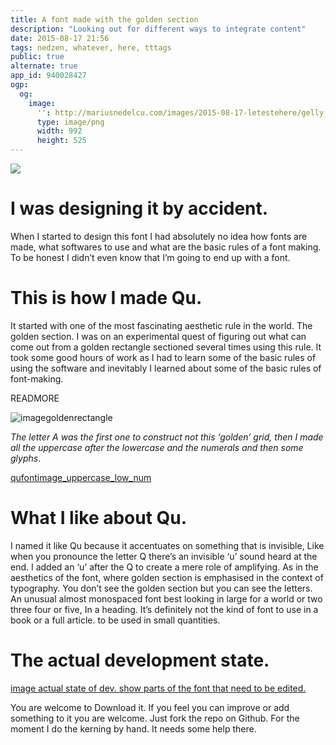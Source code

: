 ```yaml
---
title: A font made with the golden section
description: "Looking out for different ways to integrate content"
date: 2015-08-17 21:56
tags: nedzen, whatever, here, tttags
public: true
alternate: true
app_id: 940028427
ogp:
  og:
    image:
      '': http://mariusnedelcu.com/images/2015-08-17-letestehere/gelly_fond.png
      type: image/png
      width: 992
      height: 525
---
```


![](images/2015-08-17-letestehere/gelly_fond.png)

# I was designing it by accident.
When I started to design this font I had absolutely no idea how fonts are made, what softwares to use and what are the basic rules of a font making. To be honest I didn’t even know that I’m going to end up with a font.

# This is how I made Qu.
It started with one of the most fascinating aesthetic rule in the world. The golden section. I was on an experimental quest of figuring out what can come out from a golden rectangle sectioned several times using this rule. It took some good hours of work as I had to learn some of the basic rules of using the software and inevitably I learned about some of the basic rules of font-making.

READMORE

![imagegoldenrectangle](goldenrectangle.jpg)

*The letter A was the first one to construct not this ‘golden’ grid, then I made all the uppercase after the lowercase and the numerals and then some glyphs*.

[qufontimage_uppercase_low_num](lowercaseshowcase.jpg)

# What I like about Qu.

I named it like Qu because it accentuates on something that is invisible, Like when you pronounce the letter Q there’s an invisible ‘u’ sound heard at the end. I added an ‘u’ after the Q to create a mere role of amplifying. As in the aesthetics of the font, where golden section is emphasised in the context of typography. You don’t see the golden section but you can see the letters. An unusual almost monospaced font best looking in large for a world or two three four or five, In a heading. It’s definitely not the kind of font to use in a book or a full article. to be used in small quantities.

# The actual development state.
[image actual state of dev. show parts of the font that need to be edited.](font_progress.jpg)

You are welcome to Download it. If you feel you can improve or add something to it you are welcome. Just fork the repo on Github. For the moment I do the kerning by hand. It needs some help there.